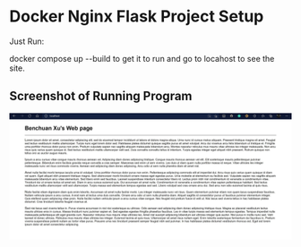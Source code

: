 # Docker Nginx Flask Project Setup

Just Run:

docker compose up --build to get it to run and go to locahost to see the site.

## Screenshot of Running Program

![Running Program](screenshots/webPage_Screenshot.jpg)